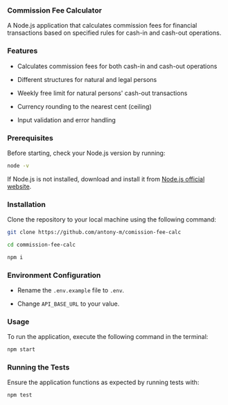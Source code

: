 ### Commission Fee Calculator

A Node.js application that calculates commission fees for financial transactions based on specified rules for cash-in and cash-out operations.
### Features

- Calculates commission fees for both cash-in and cash-out operations

- Different structures for natural and legal persons

- Weekly free limit for natural persons' cash-out transactions

- Currency rounding to the nearest cent (ceiling)

- Input validation and error handling


### Prerequisites

Before starting, check your Node.js version by running:

```bash
node -v 
```

If Node.js is not installed, download and install it from [Node.js official website](https://nodejs.org/).

### Installation

Clone the repository to your local machine using the following command:

```bash
git clone https://github.com/antony-m/comission-fee-calc
```

```bash
cd commission-fee-calc
```

```bash
npm i
```

### Environment Configuration

- Rename the `.env.example` file to `.env`.

- Change `API_BASE_URL` to your value.


### Usage

To run the application, execute the following command in the terminal:

```bash
npm start
```

### Running the Tests

Ensure the application functions as expected by running tests with:

```bash
npm test
```
